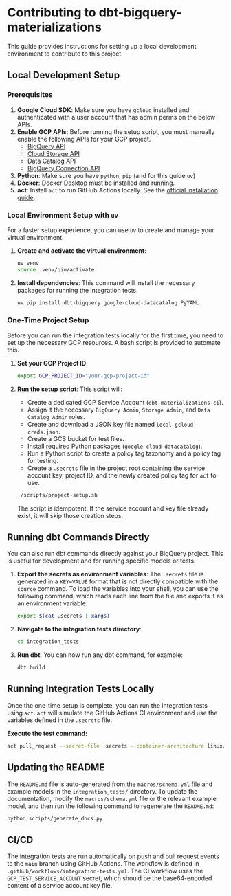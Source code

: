 # Contributing to dbt-bigquery-materializations

This guide provides instructions for setting up a local development environment to contribute to this project.

## Local Development Setup

### Prerequisites

1.  **Google Cloud SDK**: Make sure you have `gcloud` installed and authenticated with a user account that has admin perms on the below APIs. 
2.  **Enable GCP APIs**: Before running the setup script, you must manually enable the following APIs for your GCP project.
    - [BigQuery API](https://console.cloud.google.com/apis/library/bigquery.googleapis.com)
    - [Cloud Storage API](https://console.cloud.google.com/apis/library/storage.googleapis.com)
    - [Data Catalog API](https://console.cloud.google.com/apis/library/datacatalog.googleapis.com)
    - [BigQuery Connection API](https://console.cloud.google.com/apis/library/bigqueryconnection.googleapis.com)
3.  **Python**: Make sure you have `python`, `pip` (and for this guide `uv`)
4.  **Docker**: Docker Desktop must be installed and running.
5.  **act**: Install `act` to run GitHub Actions locally. See the [official installation guide](https://github.com/nektos/act#installation).

### Local Environment Setup with `uv`

For a faster setup experience, you can use `uv` to create and manage your virtual environment.

1.  **Create and activate the virtual environment**:
    ```bash
    uv venv
    source .venv/bin/activate
    ```

2.  **Install dependencies**:
    This command will install the necessary packages for running the integration tests.
    ```bash
    uv pip install dbt-bigquery google-cloud-datacatalog PyYAML
    ```

### One-Time Project Setup

Before you can run the integration tests locally for the first time, you need to set up the necessary GCP resources. A bash script is provided to automate this.

1.  **Set your GCP Project ID**:
    ```bash
    export GCP_PROJECT_ID="your-gcp-project-id"
    ```

2.  **Run the setup script**:
    This script will:
    - Create a dedicated GCP Service Account (`dbt-materializations-ci`).
    - Assign it the necessary `BigQuery Admin`, `Storage Admin`, and `Data Catalog Admin` roles.
    - Create and download a JSON key file named `local-gcloud-creds.json`.
    - Create a GCS bucket for test files.
    - Install required Python packages (`google-cloud-datacatalog`).
    - Run a Python script to create a policy tag taxonomy and a policy tag for testing.
    - Create a `.secrets` file in the project root containing the service account key, project ID, and the newly created policy tag for `act` to use.

    ```bash
    ./scripts/project-setup.sh
    ```
    The script is idempotent. If the service account and key file already exist, it will skip those creation steps.

## Running dbt Commands Directly

You can also run dbt commands directly against your BigQuery project. This is useful for development and for running specific models or tests.

1.  **Export the secrets as environment variables**:
    The `.secrets` file is generated in a `KEY=VALUE` format that is not directly compatible with the `source` command. To load the variables into your shell, you can use the following command, which reads each line from the file and exports it as an environment variable:
    ```bash
    export $(cat .secrets | xargs)
    ```
2.  **Navigate to the integration tests directory**:
    ```bash
    cd integration_tests
    ```
3.  **Run dbt**:
    You can now run any dbt command, for example:
    ```bash
    dbt build
    ```

## Running Integration Tests Locally

Once the one-time setup is complete, you can run the integration tests using `act`. `act` will simulate the GitHub Actions CI environment and use the variables defined in the `.secrets` file.

**Execute the test command:**
```bash
act pull_request --secret-file .secrets --container-architecture linux/amd64 -P ubuntu-latest=catthehacker/ubuntu:act-latest
```

## Updating the README

The `README.md` file is auto-generated from the `macros/schema.yml` file and example models in the `integration_tests/` directory. To update the documentation, modify the `macros/schema.yml` file or the relevant example model, and then run the following command to regenerate the `README.md`:

```bash
python scripts/generate_docs.py
```

## CI/CD

The integration tests are run automatically on push and pull request events to the `main` branch using GitHub Actions. The workflow is defined in `.github/workflows/integration-tests.yml`.
The CI workflow uses the `GCP_TEST_SERVICE_ACCOUNT` secret, which should be the base64-encoded content of a service account key file. 
